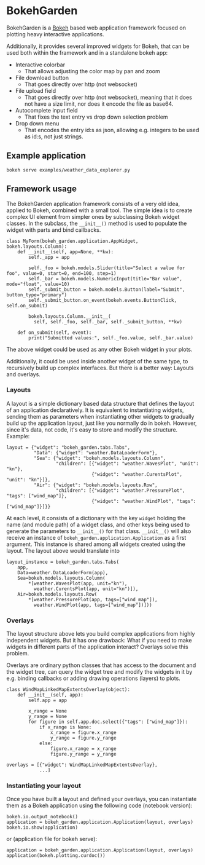 # BokehGarden

BokehGarden is a [Bokeh](https://bokeh.org/) based web application
framework focused on plotting heavy interactive applications.

Additionally, it provides several improved widgets for Bokeh, that can
be used both within the framework and in a standalone bokeh app:

* Interactive colorbar
  - That allows adjusting the color map by pan and zoom
* File download button
  - That goes directly over http (not websocket)
* File upload field
  - That goes directly over http (not websocket), meaning that it does
    not have a size limit, nor does it encode the file as base64.
* Autocomplete input field
  - That fixes the text entry vs drop down selection problem
* Drop down menu
  - That encodes the entry id:s as json, allowing e.g. integers to be
    used as id:s, not just strings.

## Example application

    bokeh serve examples/weather_data_explorer.py

## Framework usage

The BokehGarden application framework consists of a very old idea,
applied to Bokeh, combined with a small tool. The simple idea is to
create complex UI element from simpler ones by subclassing Bokeh
widget classes. In the subclass, the `__init__()` method is used to
populate the widget with parts and bind callbacks.

    class MyForm(bokeh_garden.application.AppWidget, bokeh.layouts.Column):
        def __init__(self, app=None, **kw):
            self._app = app

            self._foo = bokeh.models.Slider(title="Select a value for foo", value=0, start=0, end=100, step=1)
            self._bar = bokeh.models.NumericInput(title="Bar value", mode="float", value=10)
            self._submit_button = bokeh.models.Button(label="Submit", button_type="primary")
            self._submit_button.on_event(bokeh.events.ButtonClick, self.on_submit)
            
            bokeh.layouts.Column.__init__(
              self, self._foo, self._bar, self._submit_button, **kw)

        def on_submit(self, event):
            print("Submitted values:", self._foo.value, self._bar.value)

The above widget could be used as any other Bokeh widget in your
plots.

Additionally, it could be used inside another widget of the same type,
to recursively build up complex interfaces. But there is a better way:
Layouts and overlays.

### Layouts

A layout is a simple dictionary based data structure that defines the
layout of an application declaratively. It is equivalent to
instantiating widgets, sending them as parameters when instantiating
other widgets to gradually build up the application layout, just like
you normally do in bokeh. However, since it's data, not code, it's
easy to store and modify the structure. Example:

    layout = {"widget": "bokeh_garden.tabs.Tabs",
              "Data": {"widget": "weather.DataLoaderForm"},
              "Sea": {"widget": "bokeh.models.layouts.Column",
                      "children": [{"widget": "weather.WavesPlot", "unit": "kn"},
                                   {"widget": "weather.CurentsPlot", "unit": "kn"}]},
              "Air": {"widget": "bokeh.models.layouts.Row",
                      "children": [{"widget": "weather.PressurePlot", "tags": ["wind_map"]},
                                   {"widget": "weather.WindPlot", "tags": ["wind_map"]}]}}
                                   
At each level, it consists of a dictionary with the key `widget`
holding the name (and module path) of a widget class, and other keys being used to generate the
parameters to `__init__()` for that class. `__init__()` will also receive an instance of
`bokeh_garden.application.Application` as a first argument. This instance is shared among all
widgets created using the layout. The layout above would translate into


    layout_instance = bokeh_garden.tabs.Tabs(
        app,
        Data=weather.DataLoaderForm(app),
        Sea=bokeh.models.layouts.Column(
            *[weather.WavesPlot(app, unit="kn"),
              weather.CurentsPlot(app, unit="kn")]),
        Air=bokeh.models.layouts.Row(
            *[weather.PressurePlot(app, tags=["wind_map"]),
              weather.WindPlot(app, tags=["wind_map"])]))

### Overlays

The layout structure above lets you build complex applications from
highly independent widgets. But it has one drawback: What if you need
to make widgets in different parts of the application interact?
Overlays solve this problem.

Overlays are ordinary python classes that has access to the document
and the widget tree, can query the widget tree and modify the widgets
in it by e.g. binding callbacks or adding drawing operations (layers)
to plots.

    class WindMapLinkedMapExtentsOverlay(object):
        def __init__(self, app):
            self.app = app

            x_range = None
            y_range = None
            for figure in self.app.doc.select({"tags": ["wind_map"]}):
                if x_range is None:
                    x_range = figure.x_range
                    y_range = figure.y_range
                else:
                    figure.x_range = x_range
                    figure.y_range = y_range

    overlays = [{"widget": WindMapLinkedMapExtentsOverlay},
                ...]

### Instantiating your layout

Once you have built a layout and defined your overlays, you can
instantiate them as a Bokeh application using the following code
(notebook version):

    bokeh.io.output_notebook()
    application = bokeh_garden.application.Application(layout, overlays)
    bokeh.io.show(application)

or (application file for bokeh serve):

    application = bokeh_garden.application.Application(layout, overlays)
    application(bokeh.plotting.curdoc())
